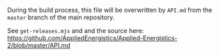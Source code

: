 
During the build process, this file will be overwritten by `API.md` from the `master` branch of the
main repository.

See `get-releases.mjs` and and the source here: https://github.com/AppliedEnergistics/Applied-Energistics-2/blob/master/API.md
